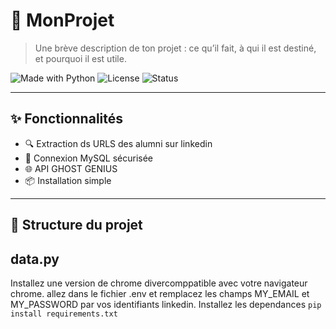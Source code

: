 # 🚀 MonProjet

> Une brève description de ton projet : ce qu’il fait, à qui il est destiné, et pourquoi il est utile.

![Made with Python](https://img.shields.io/badge/Made%20with-Python-blue)
![License](https://img.shields.io/badge/License-MIT-green)
![Status](https://img.shields.io/badge/status-en%20développement-yellow)

---

## ✨ Fonctionnalités

- 🔍 Extraction ds URLS des alumni sur linkedin
- 🐬 Connexion MySQL sécurisée
- 🌐 API GHOST GENIUS
- 📦 Installation simple

---

## 📁 Structure du projet
## data.py
Installez une version de chrome divercomppatible avec votre navigateur chrome. allez dans le fichier .env et remplacez les champs MY_EMAIL et MY_PASSWORD par vos identifiants linkedin. Installez les dependances
`pip install requirements.txt`

